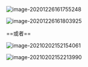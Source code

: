 ![image-20201226161755248](https://xiaoboblog-bucket.oss-cn-hangzhou.aliyuncs.com/blog/image-20201226161755248.png)

![image-20201226161803925](https://xiaoboblog-bucket.oss-cn-hangzhou.aliyuncs.com/blog/image-20201226161803925.png)



==或者==



![image-20210202152154061](https://xiaoboblog-bucket.oss-cn-hangzhou.aliyuncs.com/blog/image-20210202152154061.png)



![image-20210202152213990](https://xiaoboblog-bucket.oss-cn-hangzhou.aliyuncs.com/blog/image-20210202152213990.png)